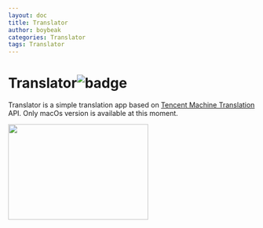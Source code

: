 ```yaml
---
layout: doc
title: Translator
author: boybeak
categories: Translator
tags: Translator
---
```


# Translator![badge](https://img.shields.io/badge/Translator-0.1-blue)
Translator is a simple translation app based on [Tencent Machine Translation](https://cloud.tencent.com/document/product/551/15611) API. Only macOs version is available at this moment.

<img src="{{base_url}}/assets/images/preview.jpg" width="285" height="195" />